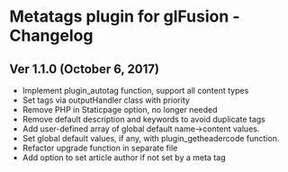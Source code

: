 # Metatags plugin for glFusion - Changelog

## Ver 1.1.0 (October 6, 2017)

- Implement plugin_autotag function, support all content types
- Set tags via outputHandler class with priority
- Remove PHP in Staticpage option, no longer needed
- Remove default description and keywords to avoid duplicate tags
- Add user-defined array of global default name->content values.
- Set global default values, if any, with plugin_getheadercode function.
- Refactor upgrade function in separate file
- Add option to set article author if not set by a meta tag
